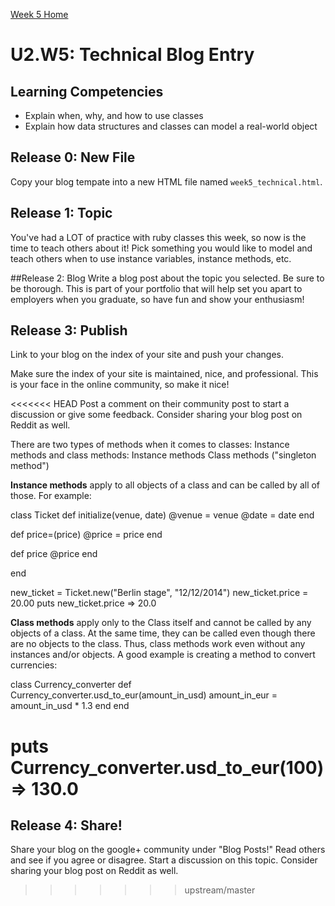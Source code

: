 [Week 5 Home](../)

# U2.W5: Technical Blog Entry

## Learning Competencies
- Explain when, why, and how to use classes
- Explain how data structures and classes can model a real-world object


## Release 0: New File
Copy your blog tempate into a new HTML file named `week5_technical.html`. 

## Release 1: Topic
You've had a LOT of practice with ruby classes this week, so now is the time to teach others about it! Pick something you would like to model and teach others when to use instance variables, instance methods, etc. 

##Release 2: Blog
Write a blog post about the topic you selected. 
Be sure to be thorough. This is part of your portfolio that will help set you apart to employers when you graduate, so have fun and show your enthusiasm!

## Release 3: Publish
Link to your blog on the index of your site and push your changes. 

Make sure the index of your site is maintained, nice, and professional. This is your face in the online community, so make it nice!

<<<<<<< HEAD
Post a comment on their community post to start a discussion or give some feedback.  Consider sharing your blog post on Reddit as well.

There are two types of methods when it comes to classes: Instance methods and class methods:
Instance methods
Class methods ("singleton method")

<strong>Instance methods</strong> apply to all objects of a class and can be called by all of those. For example:

class Ticket
def initialize(venue, date)
@venue = venue
@date = date
end

def price=(price)
	@price = price
end

def price
	@price
end

end

new_ticket = Ticket.new("Berlin stage", "12/12/2014")
new_ticket.price = 20.00
puts new_ticket.price
=> 20.0

<strong>Class methods</strong> apply only to the Class itself and cannot be called by any objects of a class. At the same time, they can be called even though there are no objects to the class. Thus, class methods work even without any instances and/or objects. A good example is creating a method to convert currencies:

class Currency_converter
def Currency_converter.usd_to_eur(amount_in_usd)
	amount_in_eur = amount_in_usd * 1.3
end
end

puts Currency_converter.usd_to_eur(100)
=> 130.0
=======
## Release 4: Share!

Share your blog on the google+ community under "Blog Posts!" Read others and see if you agree or disagree. Start a discussion on this topic.  Consider sharing your blog post on Reddit as well.
>>>>>>> upstream/master
